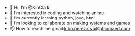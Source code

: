 - 👋 Hi, I’m @KinClark
- 👀 I’m interested in coding and watching anime
- 🌱 I’m currently learning python, java, html
- 💞️ I’m looking to collaborate on making systems and games
- 📫 How to reach me gmail:kibo.perez.swu@phinmaed.com
